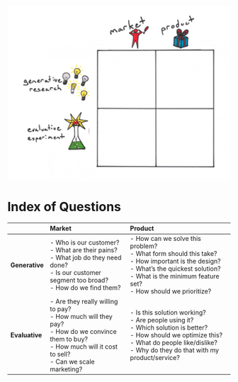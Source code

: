 ![](/assets/illustration-lean-startup-playbook-empty-color.png)
# Index of Questions

|  | **Market** | **Product** |
| :--- | :--- | :--- |
| **Generative** | - Who is our customer? <br> - What are their pains? <br> - What job do they need done? <br> - Is our customer segment too broad? <br> - How do we find them? | - How can we solve this problem? <br> - What form should this take? <br> - How important is the design? <br> - What’s the quickest solution? <br> - What is the minimum feature set? <br> - How should we prioritize? |
| **Evaluative** | - Are they really willing to pay? <br> - How much will they pay? <br> - How do we convince them to buy? <br> - How much will it cost to sell? <br> - Can we scale marketing? | - Is this solution working? <br> - Are people using it? <br> - Which solution is better? <br> - How should we optimize this? <br> - What do people like/dislike? <br> - Why do they do that with my product/service? |



